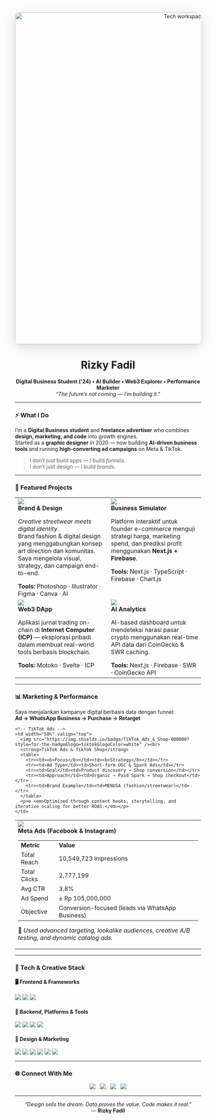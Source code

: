 <!-- ===== README: Rizky Fadil | Fortotest ===== -->

<p align="center">
  <img src="https://images.unsplash.com/photo-1555066931-4365d14bab8c?auto=format&fit=crop&w=1200&q=80" alt="Tech workspace" width="900" style="border-radius:12px; box-shadow: 0 8px 30px rgba(0,0,0,.15);" />
</p>

<h1 align="center">Rizky Fadil</h1>
<p align="center">
  <strong>Digital Business Student ('24) • AI Builder • Web3 Explorer • Performance Marketer</strong><br>
  <em>"The future’s not coming — I’m building it."</em>
</p>

---

### ⚡ What I Do
I’m a **Digital Business student** and **freelance advertiser** who combines **design, marketing, and code** into growth engines.  
Started as a **graphic designer** in 2020 — now building **AI-driven business tools** and running **high-converting ad campaigns** on Meta & TikTok.

> I don’t just build apps — I build *funnels*.  
> I don’t just design — I build *brands*.

---

### 🚀 Featured Projects

<table width="100%" cellspacing="0" cellpadding="10">
  <tr>
    <td width="50%" valign="top">
      <img src="https://img.shields.io/badge/MENUSA-111827?style=for-the-badge&logo=shopify&logoColor=white" /><br>
      <strong>Brand & Design</strong>
      <p><em>Creative streetwear meets digital identity.</em><br>
      Brand fashion & digital design yang menggabungkan konsep art direction dan komunitas. Saya mengelola visual, strategy, dan campaign end-to-end.</p>
      <strong>Tools:</strong> Photoshop · Illustrator · Figma · Canva · AI
    </td>
    <td width="50%" valign="top">
      <img src="https://img.shields.io/badge/Petakan.ai-0EA5A4?style=for-the-badge&logo=vercel&logoColor=white" /><br>
      <strong>Business Simulator</strong>
      <p>Platform interaktif untuk founder e-commerce menguji strategi harga, marketing spend, dan prediksi profit menggunakan <b>Next.js + Firebase</b>.</p>
      <strong>Tools:</strong> Next.js · TypeScript · Firebase · Chart.js
    </td>
  </tr>
  <tr>
    <td width="50%" valign="top">
      <img src="https://img.shields.io/badge/Jurnal_Trading-2D3748?style=for-the-badge&logo=internetexplorer&logoColor=white" /><br>
      <strong>Web3 DApp</strong>
      <p>Aplikasi jurnal trading on-chain di <b>Internet Computer (ICP)</b> — eksplorasi pribadi dalam membuat real-world tools berbasis blockchain.</p>
      <strong>Tools:</strong> Motoko · Svelte · ICP
    </td>
    <td width="50%" valign="top">
      <img src="https://img.shields.io/badge/Narrative_Navigator-7C3AED?style=for-the-badge&logo=coingecko&logoColor=white" /><br>
      <strong>AI Analytics</strong>
      <p>AI-based dashboard untuk mendeteksi narasi pasar crypto menggunakan real-time API data dari CoinGecko & SWR caching.</p>
      <strong>Tools:</strong> Next.js · Firebase · SWR · CoinGecko API
    </td>
  </tr>
</table>

---

### 📊 Marketing & Performance

Saya menjalankan kampanye digital berbasis data dengan funnel:  
**Ad → WhatsApp Business → Purchase → Retarget**

<table width="100%" cellspacing="0" cellpadding="10">
  <tr>
    <!-- Meta Ads -->
    <td width="50%" valign="top">
      <img src="https://img.shields.io/badge/Meta_Ads_(FB/IG)-0866FF?style=for-the-badge&logo=facebook&logoColor=white" /><br>
      <strong>Meta Ads (Facebook & Instagram)</strong>
      <table>
        <tr><td><b>Metric</b></td><td><b>Value</b></td></tr>
        <tr><td>Total Reach</td><td>10,549,723 impressions</td></tr>
        <tr><td>Total Clicks</td><td>2,777,199</td></tr>
        <tr><td>Avg CTR</td><td>3.8%</td></tr>
        <tr><td>Ad Spend</td><td>± Rp 105,000,000</td></tr>
        <tr><td>Objective</td><td>Conversion-focused (leads via WhatsApp Business)</td></tr>
      </table>
      <p>🧠 <em>Used advanced targeting, lookalike audiences, creative A/B testing, and dynamic catalog ads.</em></p>
    </td>

    <!-- TikTok Ads -->
    <td width="50%" valign="top">
      <img src="https://img.shields.io/badge/TikTok_Ads_&_Shop-000000?style=for-the-badge&logo=tiktok&logoColor=white" /><br>
      <strong>TikTok Ads & TikTok Shop</strong>
      <table>
        <tr><td><b>Focus</b></td><td><b>Strategy</b></td></tr>
        <tr><td>Ad Type</td><td>Short-form UGC & Spark Ads</td></tr>
        <tr><td>Goal</td><td>Product discovery → Shop conversion</td></tr>
        <tr><td>Approach</td><td>Organic → Paid Spark → Shop checkout</td></tr>
        <tr><td>Brand Example</td><td>MENUSA (fashion/streetwear)</td></tr>
      </table>
      <p>⚙️ <em>Optimized through content hooks, storytelling, and iterative scaling for better ROAS.</em></p>
    </td>
  </tr>
</table>

---

### 🧰 Tech & Creative Stack

#### 🖥️ Frontend & Frameworks
<p>
  <img src="https://img.shields.io/badge/Next.js-000000?style=for-the-badge&logo=nextdotjs&logoColor=white"/>
  <img src="https://img.shields.io/badge/Svelte-FF3E00?style=for-the-badge&logo=svelte&logoColor=white"/>
  <img src="https://img.shields.io/badge/Tailwind_CSS-38B2AC?style=for-the-badge&logo=tailwind-css&logoColor=white"/>
</p>

#### 💾 Backend, Platforms & Tools
<p>
  <img src="https://img.shields.io/badge/Firebase-FFCA28?style=for-the-badge&logo=firebase&logoColor=black"/>
  <img src="https://img.shields.io/badge/Internet_Computer-302B63?style=for-the-badge&logo=internetcomputer&logoColor=white"/>
  <img src="https://img.shields.io/badge/Vite-646CFF?style=for-the-badge&logo=vite&logoColor=white"/>
  <img src="https://img.shields.io/badge/Chart.js-FF6384?style=for-the-badge&logo=chartdotjs&logoColor=white"/>
</p>

#### 🎨 Design & Marketing
<p>
  <img src="https://img.shields.io/badge/Photoshop-31A8FF?style=for-the-badge&logo=adobephotoshop&logoColor=white"/>
  <img src="https://img.shields.io/badge/Illustrator-FF9A00?style=for-the-badge&logo=adobeillustrator&logoColor=white"/>
  <img src="https://img.shields.io/badge/Figma-F24E1E?style=for-the-badge&logo=figma&logoColor=white"/>
  <img src="https://img.shields.io/badge/Canva-00C4CC?style=for-the-badge&logo=canva&logoColor=white"/>
  <img src="https://img.shields.io/badge/Meta_Ads-0866FF?style=for-the-badge&logo=facebook&logoColor=white"/>
  <img src="https://img.shields.io/badge/TikTok_Ads-000000?style=for-the-badge&logo=tiktok&logoColor=white"/>
</p>

---

### 🌐 Connect With Me
<p align="center">
  <a href="https://instagram.com/fortotes" target="_blank"><img src="https://img.shields.io/badge/Instagram-E4405F?style=for-the-badge&logo=instagram&logoColor=white"/></a>
  &nbsp;
  <a href="https://clicky.id/rizkyfadil" target="_blank"><img src="https://img.shields.io/badge/Portfolio-2b2b2b?style=for-the-badge&logo=googlechrome&logoColor=white"/></a>
  &nbsp;
  <a href="https://linkedin.com/in/rizkyfadil" target="_blank"><img src="https://img.shields.io/badge/LinkedIn-0A66C2?style=for-the-badge&logo=linkedin&logoColor=white"/></a>
  &nbsp;
  <a href="mailto:fadillatur.rizki@cakrawala.ac.id"><img src="https://img.shields.io/badge/Email-D14836?style=for-the-badge&logo=gmail&logoColor=white"/></a>
</p>

---

<p align="center">
  <em>“Design sells the dream. Data proves the value. Code makes it real.”</em><br>
  — <strong>Rizky Fadil</strong>
</p>

<!-- ===== End of README ===== -->
